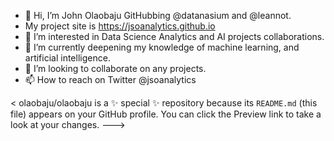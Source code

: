 - 👋 Hi, I’m John Olaobaju GitHubbing @datanasium and @leannot. 
- My project site is https://jsoanalytics.github.io
- 👀 I’m interested in Data Science Analytics and AI projects collaborations.
- 🌱 I’m currently deepening my knowledge of machine learning, and artificial intelligence.
- 💞️ I’m looking to collaborate on any projects.
- 📫 How to reach on Twitter  @jsoanalytics

<
olaobaju/olaobaju is a ✨ special ✨ repository because its `README.md` (this file) appears on your GitHub profile.
You can click the Preview link to take a look at your changes.
--->
